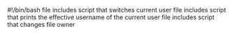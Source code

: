 #!/bin/bash
file includes script that switches current user
file includes script that prints the effective username of the current user
file includes script that changes file owner
